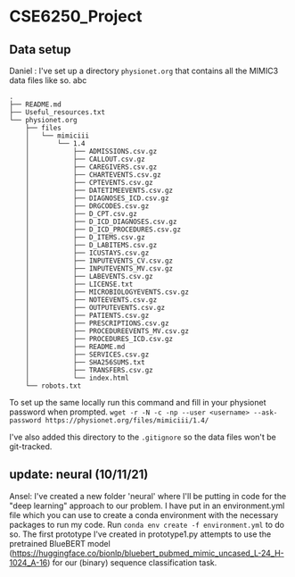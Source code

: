 # CSE6250_Project

## Data setup
Daniel : I've set up a directory `physionet.org` that contains all the MIMIC3 data files like so.
abc
```
.
├── README.md
├── Useful_resources.txt
└── physionet.org
    ├── files
    │   └── mimiciii
    │       └── 1.4
    │           ├── ADMISSIONS.csv.gz
    │           ├── CALLOUT.csv.gz
    │           ├── CAREGIVERS.csv.gz
    │           ├── CHARTEVENTS.csv.gz
    │           ├── CPTEVENTS.csv.gz
    │           ├── DATETIMEEVENTS.csv.gz
    │           ├── DIAGNOSES_ICD.csv.gz
    │           ├── DRGCODES.csv.gz
    │           ├── D_CPT.csv.gz
    │           ├── D_ICD_DIAGNOSES.csv.gz
    │           ├── D_ICD_PROCEDURES.csv.gz
    │           ├── D_ITEMS.csv.gz
    │           ├── D_LABITEMS.csv.gz
    │           ├── ICUSTAYS.csv.gz
    │           ├── INPUTEVENTS_CV.csv.gz
    │           ├── INPUTEVENTS_MV.csv.gz
    │           ├── LABEVENTS.csv.gz
    │           ├── LICENSE.txt
    │           ├── MICROBIOLOGYEVENTS.csv.gz
    │           ├── NOTEEVENTS.csv.gz
    │           ├── OUTPUTEVENTS.csv.gz
    │           ├── PATIENTS.csv.gz
    │           ├── PRESCRIPTIONS.csv.gz
    │           ├── PROCEDUREEVENTS_MV.csv.gz
    │           ├── PROCEDURES_ICD.csv.gz
    │           ├── README.md
    │           ├── SERVICES.csv.gz
    │           ├── SHA256SUMS.txt
    │           ├── TRANSFERS.csv.gz
    │           └── index.html
    └── robots.txt
```
To set up the same locally run this command and fill in your physionet password when prompted.
`wget -r -N -c -np --user <username> --ask-password https://physionet.org/files/mimiciii/1.4/`

I've also added this directory to the `.gitignore` so the data files won't be git-tracked.

## update: neural (10/11/21)
Ansel: I've created a new folder 'neural' where I'll be putting in code for the "deep learning" approach to our problem. I have put in an environment.yml file which you can use to create a conda environment with the necessary packages to run my code. Run `conda env create -f environment.yml` to do so. The first prototype I've created in prototype1.py attempts to use the pretrained BlueBERT model (https://huggingface.co/bionlp/bluebert_pubmed_mimic_uncased_L-24_H-1024_A-16) for our (binary) sequence classification task.